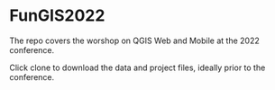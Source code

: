 # FunGIS2022

The repo covers the worshop on QGIS Web and Mobile at the 2022 conference.

Click clone to download the data and project files, ideally prior to the conference.
